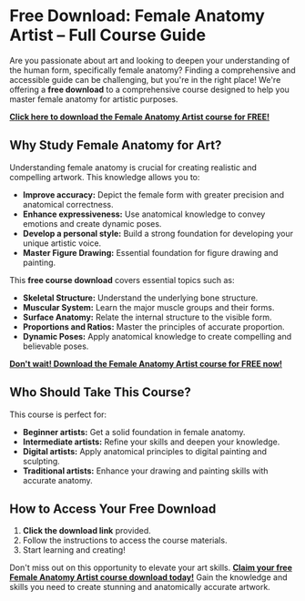 # Free Download: Female Anatomy Artist – Full Course Guide

Are you passionate about art and looking to deepen your understanding of the human form, specifically female anatomy? Finding a comprehensive and accessible guide can be challenging, but you're in the right place! We're offering a **free download** to a comprehensive course designed to help you master female anatomy for artistic purposes.

[**Click here to download the Female Anatomy Artist course for FREE!**](https://udemywork.com/female-anatomy-artist)

## Why Study Female Anatomy for Art?

Understanding female anatomy is crucial for creating realistic and compelling artwork. This knowledge allows you to:

*   **Improve accuracy:** Depict the female form with greater precision and anatomical correctness.
*   **Enhance expressiveness:** Use anatomical knowledge to convey emotions and create dynamic poses.
*   **Develop a personal style:** Build a strong foundation for developing your unique artistic voice.
*   **Master Figure Drawing:** Essential foundation for figure drawing and painting.

This **free course download** covers essential topics such as:

*   **Skeletal Structure:** Understand the underlying bone structure.
*   **Muscular System:** Learn the major muscle groups and their forms.
*   **Surface Anatomy:** Relate the internal structure to the visible form.
*   **Proportions and Ratios:** Master the principles of accurate proportion.
*   **Dynamic Poses:** Apply anatomical knowledge to create compelling and believable poses.

[**Don't wait! Download the Female Anatomy Artist course for FREE now!**](https://udemywork.com/female-anatomy-artist)

## Who Should Take This Course?

This course is perfect for:

*   **Beginner artists:** Get a solid foundation in female anatomy.
*   **Intermediate artists:** Refine your skills and deepen your knowledge.
*   **Digital artists:** Apply anatomical principles to digital painting and sculpting.
*   **Traditional artists:** Enhance your drawing and painting skills with accurate anatomy.

## How to Access Your Free Download

1.  **Click the download link** provided.
2.  Follow the instructions to access the course materials.
3.  Start learning and creating!

Don't miss out on this opportunity to elevate your art skills. **[Claim your free Female Anatomy Artist course download today!](https://udemywork.com/female-anatomy-artist)** Gain the knowledge and skills you need to create stunning and anatomically accurate artwork.
